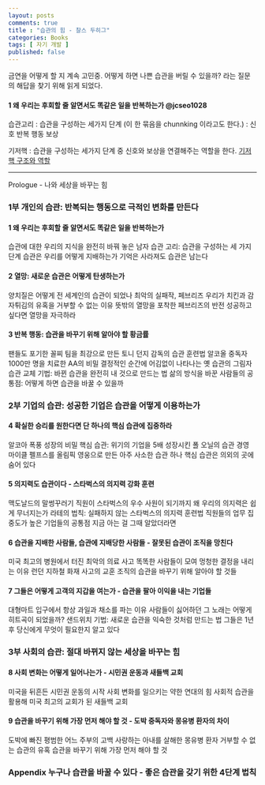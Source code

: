 ```yaml
---
layout: posts
comments: true
title : "습관의 힘 - 찰스 두히그"
categories: Books
tags: [ 자기 개발 ]
published: false
---
```


금연을 어떻게 할 지 계속 고민중.
어떻게 하면 나쁜 습관을 버릴 수 있을까? 라는 질문의 해답을 찾기 위해 읽게 되었다.

#### 1 왜 우리는 후회할 줄 알면서도 똑같은 일을 반복하는가 @jcseo1028

습관고리 : 습관을 구성하는 세가지 단계 (이 한 묶음을 chunnking 이라고도 한다.)
 : 신호
   반복 행동
   보상

기저핵
 : 습관을 구성하는 세가지 단계 중 신호와 보상을 연결해주는 역할을 한다.
   [기저핵 구조와 역할](https://cafe.naver.com/koreavisiontherapy/8994?art=ZXh0ZXJuYWwtc2VydmljZS1uYXZlci1zZWFyY2gtY2FmZS1wcg.eyJhbGciOiJIUzI1NiIsInR5cCI6IkpXVCJ9.eyJjYWZlVHlwZSI6IkNBRkVfVVJMIiwiY2FmZVVybCI6ImtvcmVhdmlzaW9udGhlcmFweSIsImFydGljbGVJZCI6ODk5NCwiaXNzdWVkQXQiOjE2Nzk1MjY4MDMyMzN9.RZobPk3XLkAugO8zASfw_Bb0yqpkYhlklw_gDq1cflI)

---

Prologue -
나와 세상을 바꾸는 힘

### 1부 개인의 습관: 반복되는 행동으로 극적인 변화를 만든다

#### 1 왜 우리는 후회할 줄 알면서도 똑같은 일을 반복하는가

습관에 대한 우리의 지식을 완전히 바꿔 놓은 남자
습관 고리: 습관을 구성하는 세 가지 단계
습관은 우리를 어떻게 지배하는가
기억은 사라져도 습관은 남는다

#### 2 열망: 새로운 습관은 어떻게 탄생하는가

양치질은 어떻게 전 세계인의 습관이 되었나
최악의 실패작, 페브리즈
우리가 치킨과 감자튀김의 유혹을 거부할 수 없는 이유
뜻밖의 열망을 포착한 페브리즈의 반전
성공하고 싶다면 열망을 자극하라

#### 3 반복 행동: 습관을 바꾸기 위해 알아야 할 황금률

팬들도 포기한 꼴찌 팀을 최강으로 만든 토니 던지 감독의 습관 훈련법
알코올 중독자 1000만 명을 치료한 AA의 비밀
결정적인 순간에 어김없이 나타나는 옛 습관의 그림자
습관 교체 기법: 바뀐 습관을 완전히 내 것으로 만드는 법
삶의 방식을 바꾼 사람들의 공통점: 어떻게 하면 습관을 바꿀 수 있을까

### 2부 기업의 습관: 성공한 기업은 습관을 어떻게 이용하는가

#### 4 확실한 승리를 원한다면 단 하나의 핵심 습관에 집중하라

알코아 폭풍 성장의 비밀
핵심 습관: 위기의 기업을 5배 성장시킨 폴 오닐의 습관 경영
마이클 펠프스를 올림픽 영웅으로 만든 아주 사소한 습관 하나
핵심 습관은 의외의 곳에 숨어 있다

#### 5 의지력도 습관이다 - 스타벅스의 의지력 강화 훈련

맥도날드의 말썽꾸러기 직원이 스타벅스의 우수 사원이 되기까지
왜 우리의 의지력은 쉽게 무너지는가
라테의 법칙: 실패하지 않는 스타벅스의 의지력 훈련법
직원들의 업무 집중도가 높은 기업들의 공통점
지금 아는 걸 그때 알았더라면

#### 6 습관을 지배한 사람들, 습관에 지배당한 사람들 - 잘못된 습관이 조직을 망친다

미국 최고의 병원에서 터진 최악의 의료 사고
똑똑한 사람들이 모여 멍청한 결정을 내리는 이유
런던 지하철 화재 사고의 교훈
조직의 습관을 바꾸기 위해 알아야 할 것들

#### 7 그들은 어떻게 고객의 지갑을 여는가 - 습관을 팔아 이익을 내는 기업들

대형마트 입구에서 항상 과일과 채소를 파는 이유
사람들이 싫어하던 그 노래는 어떻게 히트곡이 되었을까?
샌드위치 기법: 새로운 습관을 익숙한 것처럼 만드는 법
그들은 1년 후 당신에게 무엇이 필요한지 알고 있다

### 3부 사회의 습관: 절대 바뀌지 않는 세상을 바꾸는 힘

#### 8 사회 변화는 어떻게 일어나는가 - 시민권 운동과 새들백 교회

미국을 뒤흔든 시민권 운동의 시작
사회 변화를 일으키는 약한 연대의 힘
사회적 습관을 활용해 미국 최고의 교회가 된 새들백 교회

#### 9 습관을 바꾸기 위해 가장 먼저 해야 할 것 - 도박 중독자와 몽유병 환자의 차이

도박에 빠진 평범한 어느 주부의 고백
사랑하는 아내를 살해한 몽유병 환자
거부할 수 없는 습관의 유혹
습관을 바꾸기 위해 가장 먼저 해야 할 것

### Appendix 누구나 습관을 바꿀 수 있다 - 좋은 습관을 갖기 위한 4단계 법칙
